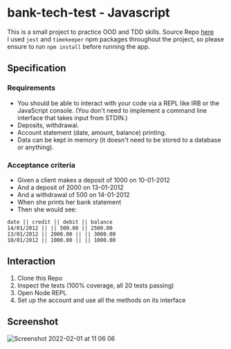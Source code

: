 # bank-tech-test - Javascript

This is a small project to practice OOD and TDD skills. Source Repo [here](https://github.com/makersacademy/course/blob/main/individual_challenges/bank_tech_test.md)\
I used `jest` and `timekeeper` npm packages throughout the project, so please ensure to run `npm install` before running the app.

## Specification
### Requirements
- You should be able to interact with your code via a REPL like IRB or the JavaScript console. (You don't need to implement a command line interface that takes input from STDIN.)
- Deposits, withdrawal.
- Account statement (date, amount, balance) printing.
- Data can be kept in memory (it doesn't need to be stored to a database or anything).

### Acceptance criteria
- Given a client makes a deposit of 1000 on 10-01-2012
- And a deposit of 2000 on 13-01-2012
- And a withdrawal of 500 on 14-01-2012
- When she prints her bank statement
- Then she would see:
```
date || credit || debit || balance
14/01/2012 || || 500.00 || 2500.00
13/01/2012 || 2000.00 || || 3000.00
10/01/2012 || 1000.00 || || 1000.00
```

## Interaction
1. Clone this Repo
2. Inspect the tests (100% coverage, all 20 tests passing)
3. Open Node REPL
4. Set up the account and use all the methods on its interface

## Screenshot
![Screenshot 2022-02-01 at 11 06 06](https://user-images.githubusercontent.com/74352720/151958184-e23696ea-fd38-4c3c-a751-3ea41946ff4b.png)

